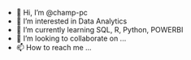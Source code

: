 - 👋 Hi, I’m @champ-pc
- 👀 I’m interested in Data Analytics
- 🌱 I’m currently learning SQL, R, Python, POWERBI
- 💞️ I’m looking to collaborate on ...
- 📫 How to reach me ...

<!---
champ-pc/champ-pc is a ✨ special ✨ repository because its `README.md` (this file) appears on your GitHub profile.
You can click the Preview link to take a look at your changes.
--->
